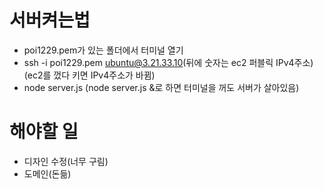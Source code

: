 # 서버켜는법
- poi1229.pem가 있는 폴더에서 터미널 열기
- ssh -i poi1229.pem ubuntu@3.21.33.10(뒤에 숫자는 ec2 퍼블릭 IPv4주소)(ec2를 껐다 키면 IPv4주소가 바뀜)
- node server.js (node server.js &로 하면 터미널을 꺼도 서버가 살아있음)

# 해야할 일
- 디자인 수정(너무 구림)
- 도메인(돈듦)
